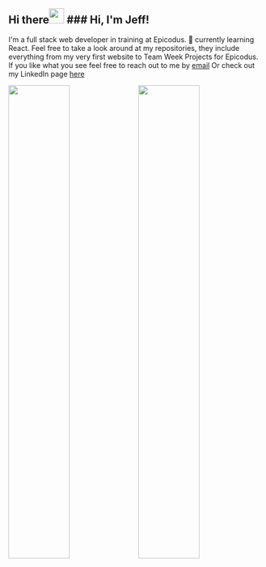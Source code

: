 

<!--
**jeffchiudev/jeffchiudev** is a ✨ _special_ ✨ repository because its `README.md` (this file) appears on your GitHub profile.

Here are some ideas to get you started:

- 🔭 I’m currently working on ...
- 🌱 I’m currently learning ...
- 👯 I’m looking to collaborate on ...
- 🤔 I’m looking for help with ...
- 💬 Ask me about ...
- 📫 How to reach me: ...
- 😄 Pronouns: ...
- ⚡ Fun fact: ...
-->
 <div>
  <h2>Hi there<img src="https://raw.githubusercontent.com/MartinHeinz/MartinHeinz/master/wave.gif" width="30px"> ### Hi, I'm Jeff!</h2>
  <p>
    I'm a full stack web developer in training at Epicodus. 🌱 currently learning React. Feel free to take a look around at my repositories, they include everything from my very first website to Team Week Projects for Epicodus. If you like what you see feel free to reach out to me by <a href=jeffchiudev@gmail.com.>email</a> Or check out my LinkedIn page <a href =https://www.linkedin.com/in/jeff-chiu-developer/>here</a>
  </p>
</div>
<div>
 <img style="display:inline-block" src="https://github-readme-stats.vercel.app/api/?username=jeffchiudev&show_icons=true&theme=synthwave&hide_border=true" width="49%"/>
 <img style="display:inline-block; float:right" src="https://github-readme-stats.vercel.app/api/top-langs/?username=jeffchiudev&show_icons=true&theme=synthwave&layout=compact&hide_border=true&hide=smalltalk" width="49%"/>
</div>
